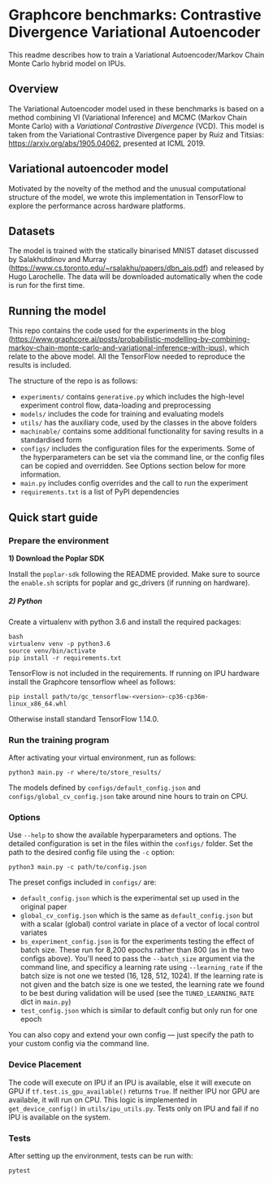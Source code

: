 # Graphcore benchmarks: Contrastive Divergence Variational Autoencoder

This readme describes how to train a Variational Autoencoder/Markov Chain Monte Carlo hybrid model on IPUs. 

## Overview

The Variational Autoencoder model used in these benchmarks is based on a method combining VI (Variational Inference) and MCMC (Markov Chain Monte Carlo) with a *Variational Contrastive Divergence* (VCD). This model is taken from the Variational Contrastive Divergence paper by Ruiz and Titsias: https://arxiv.org/abs/1905.04062, presented at ICML 2019.

## Variational autoencoder model

Motivated by the novelty of the method and the unusual computational structure of the model, we wrote this implementation in TensorFlow to explore the performance across hardware platforms. 

## Datasets

The model is trained with the statically binarised MNIST dataset discussed by Salakhutdinov and Murray (https://www.cs.toronto.edu/~rsalakhu/papers/dbn_ais.pdf) and released by Hugo Larochelle. The data will be downloaded automatically when the code is run for the first time.

## Running the model

This repo contains the code used for the experiments in the blog (https://www.graphcore.ai/posts/probabilistic-modelling-by-combining-markov-chain-monte-carlo-and-variational-inference-with-ipus), which relate to the above model. All the TensorFlow needed to reproduce the results is included.

The structure of the repo is as follows:

- `experiments/` contains `generative.py` which includes the high-level experiment control flow, data-loading and preprocessing
- `models/` includes the code for training and evaluating models
- `utils/` has the auxiliary code, used by the classes in the above folders
- `machinable/` contains some additional functionality for saving results in a standardised form
- `configs/` includes the configuration files for the experiments. Some of the hyperparameters can be set via the command line, or the config files can be copied and overridden. See Options section below for more information.
- `main.py` includes config overrides and the call to run the experiment
- `requirements.txt` is a list of PyPI dependencies

## Quick start guide

### Prepare the environment

**1) Download the Poplar SDK**

  Install the `poplar-sdk` following the README provided. Make sure to source the `enable.sh`
  scripts for poplar and gc_drivers (if running on hardware).

##### 2) Python

Create a virtualenv with python 3.6 and install the required packages:

```
bash
virtualenv venv -p python3.6
source venv/bin/activate
pip install -r requirements.txt
```

TensorFlow is not included in the requirements. If running on IPU hardware install the Graphcore tensorflow wheel as follows:

```
pip install path/to/gc_tensorflow-<version>-cp36-cp36m-linux_x86_64.whl
```

Otherwise install standard TensorFlow 1.14.0.

### Run the training program

After activating your virtual environment, run as follows:

```
python3 main.py -r where/to/store_results/
```

The models defined by `configs/default_config.json` and `configs/global_cv_config.json` take around nine hours to train on CPU.

### Options

Use `--help` to show the available hyperparameters and options. The detailed configuration is set in the files within the `configs/` folder. Set the path to the desired config file using the `-c` option:  

```
python3 main.py -c path/to/config.json
```

The preset configs included in `configs/` are:

- `default_config.json`  which is the experimental set up used in the original paper
- `global_cv_config.json` which is the same as `default_config.json` but with a scalar (global) control variate in place of a vector of local control variates
- `bs_experiment_config.json` is for the experiments testing the effect of batch size. These run for 8,200 epochs rather than 800 (as in the two configs above). You'll need to pass the `--batch_size` argument via the command line, and specificy a learning rate using `--learning_rate` if the batch size is not one we tested (16, 128, 512, 1024). If the learning rate is not given and the batch size is one we tested, the learning rate we found to be best during validation will be used (see the `TUNED_LEARNING_RATE` dict in `main.py`)
- `test_config.json`  which is similar to default config but only run for one epoch

You can also copy and extend your own config — just specify the path to your custom config via the command line.

### Device Placement

The code will execute on IPU if an IPU is available, else it will execute on GPU if `tf.test.is_gpu_available()` returns `True`. If neither IPU nor GPU are available, it will run on CPU. This logic is implemented in `get_device_config()` in `utils/ipu_utils.py`. Tests only on IPU and fail if no IPU is available on the system.

### Tests

After setting up the environment, tests can be run with:

```
pytest
```
